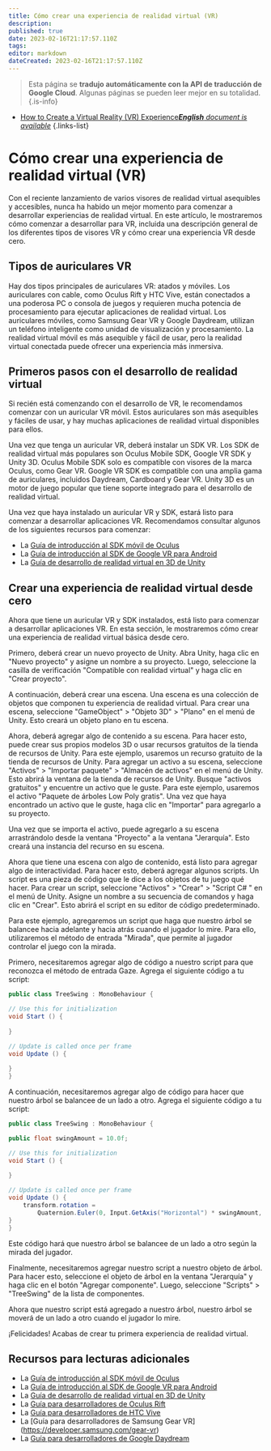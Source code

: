 ```yaml
---
title: Cómo crear una experiencia de realidad virtual (VR)
description: 
published: true
date: 2023-02-16T21:17:57.110Z
tags: 
editor: markdown
dateCreated: 2023-02-16T21:17:57.110Z
---
```


> Esta página se **tradujo automáticamente con la API de traducción de Google Cloud**.
Algunas páginas se pueden leer mejor en su totalidad.{.is-info}



- [How to Create a Virtual Reality (VR) Experience***English** document is available*](/en/Knowledge-base/Common/how-to-create-a-virtual-reality-vr-experience)
{.links-list}


# Cómo crear una experiencia de realidad virtual (VR)

Con el reciente lanzamiento de varios visores de realidad virtual asequibles y accesibles, nunca ha habido un mejor momento para comenzar a desarrollar experiencias de realidad virtual. En este artículo, le mostraremos cómo comenzar a desarrollar para VR, incluida una descripción general de los diferentes tipos de visores VR y cómo crear una experiencia VR desde cero.

## Tipos de auriculares VR

Hay dos tipos principales de auriculares VR: atados y móviles. Los auriculares con cable, como Oculus Rift y HTC Vive, están conectados a una poderosa PC o consola de juegos y requieren mucha potencia de procesamiento para ejecutar aplicaciones de realidad virtual. Los auriculares móviles, como Samsung Gear VR y Google Daydream, utilizan un teléfono inteligente como unidad de visualización y procesamiento. La realidad virtual móvil es más asequible y fácil de usar, pero la realidad virtual conectada puede ofrecer una experiencia más inmersiva.

## Primeros pasos con el desarrollo de realidad virtual

Si recién está comenzando con el desarrollo de VR, le recomendamos comenzar con un auricular VR móvil. Estos auriculares son más asequibles y fáciles de usar, y hay muchas aplicaciones de realidad virtual disponibles para ellos.

Una vez que tenga un auricular VR, deberá instalar un SDK VR. Los SDK de realidad virtual más populares son Oculus Mobile SDK, Google VR SDK y Unity 3D. Oculus Mobile SDK solo es compatible con visores de la marca Oculus, como Gear VR. Google VR SDK es compatible con una amplia gama de auriculares, incluidos Daydream, Cardboard y Gear VR. Unity 3D es un motor de juego popular que tiene soporte integrado para el desarrollo de realidad virtual.

Una vez que haya instalado un auricular VR y SDK, estará listo para comenzar a desarrollar aplicaciones VR. Recomendamos consultar algunos de los siguientes recursos para comenzar:

- La [Guía de introducción al SDK móvil de Oculus](https://developer.oculus.com/documentation/mobilesdk/latest/concepts/mobile-getting-started/)
- La [Guía de introducción al SDK de Google VR para Android](https://developers.google.com/vr/android/get-started)
- La [Guía de desarrollo de realidad virtual en 3D de Unity](https://learn.unity.com/tutorial/virtual-reality-development)

## Crear una experiencia de realidad virtual desde cero

Ahora que tiene un auricular VR y SDK instalados, está listo para comenzar a desarrollar aplicaciones VR. En esta sección, le mostraremos cómo crear una experiencia de realidad virtual básica desde cero.

Primero, deberá crear un nuevo proyecto de Unity. Abra Unity, haga clic en "Nuevo proyecto" y asigne un nombre a su proyecto. Luego, seleccione la casilla de verificación "Compatible con realidad virtual" y haga clic en "Crear proyecto".

A continuación, deberá crear una escena. Una escena es una colección de objetos que componen tu experiencia de realidad virtual. Para crear una escena, seleccione "GameObject" > "Objeto 3D" > "Plano" en el menú de Unity. Esto creará un objeto plano en tu escena.

Ahora, deberá agregar algo de contenido a su escena. Para hacer esto, puede crear sus propios modelos 3D o usar recursos gratuitos de la tienda de recursos de Unity. Para este ejemplo, usaremos un recurso gratuito de la tienda de recursos de Unity. Para agregar un activo a su escena, seleccione "Activos" > "Importar paquete" > "Almacén de activos" en el menú de Unity. Esto abrirá la ventana de la tienda de recursos de Unity. Busque "activos gratuitos" y encuentre un activo que le guste. Para este ejemplo, usaremos el activo "Paquete de árboles Low Poly gratis". Una vez que haya encontrado un activo que le guste, haga clic en "Importar" para agregarlo a su proyecto.

Una vez que se importa el activo, puede agregarlo a su escena arrastrándolo desde la ventana "Proyecto" a la ventana "Jerarquía". Esto creará una instancia del recurso en su escena.

Ahora que tiene una escena con algo de contenido, está listo para agregar algo de interactividad. Para hacer esto, deberá agregar algunos scripts. Un script es una pieza de código que le dice a los objetos de tu juego qué hacer. Para crear un script, seleccione "Activos" > "Crear" > "Script C# " en el menú de Unity. Asigne un nombre a su secuencia de comandos y haga clic en "Crear". Esto abrirá el script en su editor de código predeterminado.

Para este ejemplo, agregaremos un script que haga que nuestro árbol se balancee hacia adelante y hacia atrás cuando el jugador lo mire. Para ello, utilizaremos el método de entrada "Mirada", que permite al jugador controlar el juego con la mirada.

Primero, necesitaremos agregar algo de código a nuestro script para que reconozca el método de entrada Gaze. Agrega el siguiente código a tu script:

```csharp
public class TreeSwing : MonoBehaviour {

// Use this for initialization
void Start () {
	
}

// Update is called once per frame
void Update () {
	
}
}
```

A continuación, necesitaremos agregar algo de código para hacer que nuestro árbol se balancee de un lado a otro. Agrega el siguiente código a tu script:

```csharp
public class TreeSwing : MonoBehaviour {

public float swingAmount = 10.0f;

// Use this for initialization
void Start () {
	
}

// Update is called once per frame
void Update () {
	transform.rotation = 
		Quaternion.Euler(0, Input.GetAxis("Horizontal") * swingAmount, 0);
}
}
```

Este código hará que nuestro árbol se balancee de un lado a otro según la mirada del jugador.

Finalmente, necesitaremos agregar nuestro script a nuestro objeto de árbol. Para hacer esto, seleccione el objeto de árbol en la ventana "Jerarquía" y haga clic en el botón "Agregar componente". Luego, seleccione "Scripts" > "TreeSwing" de la lista de componentes.

Ahora que nuestro script está agregado a nuestro árbol, nuestro árbol se moverá de un lado a otro cuando el jugador lo mire.

¡Felicidades! Acabas de crear tu primera experiencia de realidad virtual.

## Recursos para lecturas adicionales

- La [Guía de introducción al SDK móvil de Oculus](https://developer.oculus.com/documentation/mobilesdk/latest/concepts/mobile-getting-started/)
- La [Guía de introducción al SDK de Google VR para Android](https://developers.google.com/vr/android/get-started)
- La [Guía de desarrollo de realidad virtual en 3D de Unity](https://learn.unity.com/tutorial/virtual-reality-development)
- La [Guía para desarrolladores de Oculus Rift](https://developer.oculus.com/documentation/pcsdk/latest/concepts/index/)
- La [Guía para desarrolladores de HTC Vive](https://developer.vive.com/resources/knowledgebase/category_view/?catid=7)
- La [Guía para desarrolladores de Samsung Gear VR] (https://developer.samsung.com/gear-vr)
- La [Guía para desarrolladores de Google Daydream](https://developers.google.com/daydream)